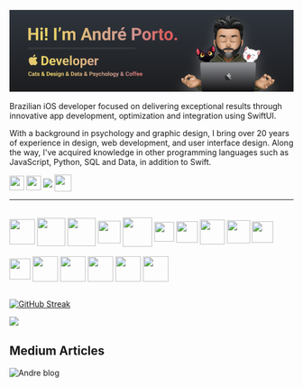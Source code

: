 [![Andre Porto Banner](./README.png)](https://andreporto.vercel.app)

Brazilian iOS developer focused on delivering exceptional results through innovative app development, optimization and integration using SwiftUI.

With a background in psychology and graphic design, I bring over 20 years of experience in design, web development, and user interface design. Along the way, I've acquired knowledge in other programming languages such as JavaScript, Python, SQL and Data, in addition to Swift.

<div>
    <a href="https://www.linkedin.com/in/andremporto/" target="_blank"><img align="center" height="26" width="26" src="https://andreporto.vercel.app/assets/icons/linkedin.svg" target="_blank"></a>
    <a href="https://www.instagram.com/andreporto.78" target="_blank"><img align="center" height="26" width="26" src="https://andreporto.vercel.app/assets/icons/instagram.svg" target="_blank"></a>
    <a href="https://twitter.com/andremporto" target="_blank"><img align="center" height="30" width="" src="https://andreporto.vercel.app/assets/icons/twitter.svg" target="_blank"></a>
    <a href="mailto:andreporto@me.com" target="_blank"><img align="center" height="30" width="30" src="https://andreporto.vercel.app/assets/icons/mail.svg" target="_blank"></a>
    <hr>
</div>
<div style="display: inline_block"><br>
  <img align="center" height="45" width="45" pointer-events="none" src="https://andreporto.vercel.app/assets/icons/apple.svg" target="_blank">
  <img align="center" height="50" width="50" src="https://andreporto.vercel.app/assets/icons/ios.svg" target="_blank">
  <img align="center" height="50" width="50" src="https://andreporto.vercel.app/assets/icons/macos.svg" target="_blank">
  <img align="center" height="40" width="40" src="https://cdn.jsdelivr.net/gh/devicons/devicon/icons/swift/swift-original.svg">
  <!-- <img align="center" height=45" width=45" src="https://cdn.jsdelivr.net/gh/devicons/devicon/icons/xcode/xcode-original.svg"> -->
  <img align="center" height="52" width="52" src="https://cdn.jsdelivr.net/gh/devicons/devicon/icons/firebase/firebase-plain.svg">
  <img align="center" height="35" width="35" src="https://andreporto.vercel.app/assets/icons/cocoapods.svg" target="_blank">
  <img align="center" height="38" width="38" src="https://cdn.jsdelivr.net/gh/devicons/devicon/icons/git/git-original.svg">
  <img align="center" height="44" width="44" src="https://andreporto.vercel.app/assets/icons/python.svg" target="_blank">
  <img align="center" height="41" width="41" src="https://andreporto.vercel.app/assets/icons/js.svg" target="_blank">
  <img align="center" height="38" width="38" src="https://andreporto.vercel.app/assets/icons/sql.svg" target="_blank">
</div>
<div style="display: inline_block"><br>
  <img align="center" height="37" width="37" src="https://cdn.jsdelivr.net/gh/devicons/devicon/icons/figma/figma-original.svg">
  <img align="center" height="45" width="45" src="https://andreporto.vercel.app/assets/icons/pixelmator.png">
  <img align="center" height="45" width="45" src="https://andreporto.vercel.app/assets/icons/photoshop.png">
  <img align="center" height="45" width="45" src="https://andreporto.vercel.app/assets/icons/illustrator.png">
  <img align="center" height="45" width="45" src="https://andreporto.vercel.app/assets/icons/lightroom.png">
  <img align="center" height="45" width="45" src="https://andreporto.vercel.app/assets/icons/corel.png">
</div>
<br>

[![GitHub Streak](https://streak-stats.demolab.com/?user=andremporto&theme=dark)](https://git.io/streak-stats)

<img src="https://github-readme-stats.vercel.app/api/top-langs/?username=andremporto&layout=compact&langs_count=7&theme=dark"/>

## Medium Articles

![Andre blog](https://github-read-medium.vercel.app/latest?username=andremporto&limit=6&theme=great-gatsby)
